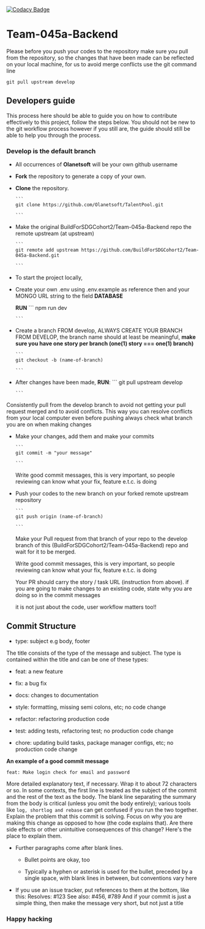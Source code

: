 [![Codacy Badge](https://api.codacy.com/project/badge/Grade/2418e75d5b384b39902c3a77e34de1fa)](https://app.codacy.com/gh/BuildForSDGCohort2/Team-045a-Backend?utm_source=github.com&utm_medium=referral&utm_content=BuildForSDGCohort2/Team-045a-Backend&utm_campaign=Badge_Grade_Settings)

# Team-045a-Backend

Please before you push your codes to the repository make sure you pull from the repository, so the changes that have been made can be reflected on your local machine, for us to avoid merge conflicts use the git command line
   
    git pull upstream develop

## Developers guide

This process here should be able to guide you on how to contribute effectively to this project, follow the steps below. You should not be new to the git workflow process however if you still are, the guide should still be able to help you through the process.

### Develop is the default branch

*   All occurrences of **Olanetsoft** will be your own github username

*   **Fork** the repository to generate a copy of your own.

*   **Clone** the repository.

        ```
        git clone https://github.com/Olanetsoft/TalentPool.git

        ```
    

*   Make the original BuildForSDGCohort2/Team-045a-Backend repo the remote upstream (at upstream)

        ```
        git remote add upstream https://github.com/BuildForSDGCohort2/Team-045a-Backend.git

        ```

*   To start the project locally, 

*   Create your own .env using .env.example as reference then and your MONGO URL string to the field **DATABASE** 

    **RUN**
        ```
        npm run dev

        ```

*   Create a branch FROM develop, ALWAYS CREATE YOUR BRANCH FROM DEVELOP,
the branch name should at least be meaningful,  **make sure you have one story per branch (one(1) story ===  one(1) branch)** 

        ```
        git checkout -b (name-of-branch)

        ```

*   After changes have been made, **RUN**:
        ```
        git pull upstream develop

        ```

Consistently pull from the develop branch to avoid not getting your pull request merged and to avoid conflicts.
This way you can resolve conflicts from your local computer even before pushing always check what branch you are on when making changes
 
*   Make your changes, add them and make your commits

        ``` 
        git commit -m "your message"

        ```
    Write good commit messages, this is very important, so people reviewing can know what your fix, feature e.t.c. is doing

*   Push your codes to the new branch on your forked remote upstream repository

        ```
        git push origin (name-of-branch)

        ```

    Make your Pull request from that branch of your repo to the develop branch of this (BuildForSDGCohort2/Team-045a-Backend) repo and wait for it to be merged.

    Write good commit messages, this is very important, so people reviewing can know what your fix, feature e.t.c. is doing

    Your PR should carry the story / task URL (instruction from above).
    if you are going to make changes to an existing code, state why you are doing so in the commit messages

    it is not just about the code, user workflow matters too!!

## Commit Structure

*   type: subject e.g body, footer

The title consists of the type of the message and subject.
The type is contained within the title and can be one of these types:

*   feat: a new feature

*   fix: a bug fix

*   docs: changes to documentation

*   style: formatting, missing semi colons, etc; no code change

*   refactor: refactoring production code

*   test: adding tests, refactoring test; no production code change

*   chore: updating build tasks, package manager configs, etc; no production code change

**An example of a good commit message**
    
    feat: Make login check for email and password

More detailed explanatory text, if necessary. Wrap it to about 72 characters or so. In some contexts, the first line is treated as the
subject of the commit and the rest of the text as the body. The blank line separating the summary from the body is critical (unless
you omit the body entirely); various tools like `log, shortlog and rebase` can get confused if you run the two together.
Explain the problem that this commit is solving. Focus on why you are making this change as opposed to how (the code explains that).
Are there side effects or other unintuitive consequences of this change? Here's the place to explain them.

*   Further paragraphs come after blank lines.

    *  Bullet points are okay, too

    *  Typically a hyphen or asterisk is used for the bullet, preceded
    by a single space, with blank lines in between, but conventions vary here

*   If you use an issue tracker, put references to them at the bottom,
like this:
Resolves: #123
See also: #456, #789
And if your commit is just a simple thing, then make the message very short, but not just a title
### Happy hacking

